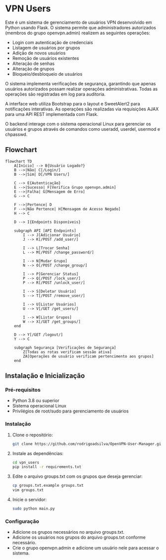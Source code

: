 # VPN Users

Este é um sistema de gerenciamento de usuários VPN desenvolvido em Python usando Flask. O sistema permite que administradores autorizados (membros do grupo openvpn.admin) realizem as seguintes operações:

- Login com autenticação de credenciais
- Listagem de usuários por grupos
- Adição de novos usuários
- Remoção de usuários existentes 
- Alteração de senhas
- Alteração de grupos
- Bloqueio/desbloqueio de usuários

O sistema implementa verificações de segurança, garantindo que apenas usuários autorizados possam realizar operações administrativas. Todas as operações são registradas em log para auditoria.

A interface web utiliza Bootstrap para o layout e SweetAlert2 para notificações interativas. As operações são realizadas via requisições AJAX para uma API REST implementada com Flask.

O backend interage com o sistema operacional Linux para gerenciar os usuários e grupos através de comandos como useradd, userdel, usermod e chpasswd.


## Flowchart

```mermaid
flowchart TD
    A[Início] --> B{Usuário Logado?}
    B -->|Não| C[/Login/]
    B -->|Sim| D[/VPN Users/]

    C --> E{Autenticação}
    E -->|Sucesso| F[Verifica Grupo openvpn.admin]
    E -->|Falha| G[Mensagem de Erro]
    G --> C
    
    F -->|Pertence| D
    F -->|Não Pertence| H[Mensagem de Acesso Negado]
    H --> C

    D --> I{Endpoints Disponíveis}
    
    subgraph API [API Endpoints]
        I --> J[Adicionar Usuário]
        J --> K[/POST /add_user/]
        
        I --> L[Trocar Senha]
        L --> M[/POST /change_password/]
        
        I --> N[Mudar Grupo]
        N --> O[/POST /change_group/]
        
        I --> P[Gerenciar Status]
        P --> Q[/POST /lock_user/]
        P --> R[/POST /unlock_user/]
        
        I --> S[Deletar Usuário]
        S --> T[/POST /remove_user/]
        
        I --> U[Listar Usuários]
        U --> V[/GET /get_users/]
        
        I --> W[Listar Grupos]
        W --> X[/GET /get_groups/]
    end

    D --> Y[/GET /logout/]
    Y --> C

    subgraph Segurança [Verificações de Segurança]
        Z[Todas as rotas verificam sessão ativa]
        ZA[Operações de usuário verificam pertencimento aos grupos]
    end
```


## Instalação e Inicialização

### Pré-requisitos

- Python 3.8 ou superior
- Sistema operacional Linux
- Privilégios de root/sudo para gerenciamento de usuários

### Instalação

1. Clone o repositório:
    ```bash 
    git clone https://github.com/rodrigoadsilva/OpenVPN-User-Manager.git
    ```
2. Instale as dependências:
    ```bash
    cd vpn_users
    pip install -r requirements.txt
    ```
3. Edite o arquivo groups.txt com os grupos que deseja gerenciar:
    ```bash
    cp groups.txt.example groups.txt
    vim groups.txt
    ```
4. Inicie o servidor:
    ```bash
    sudo python main.py
    ```

### Configuração

- Adicione os grupos necessários no arquivo groups.txt.
- Adicione os usuários nos grupos do arquivo groups.txt conforme necessário.
- Crie o grupo openvpn.admin e adicione um usuário nele para acessar o sistema.